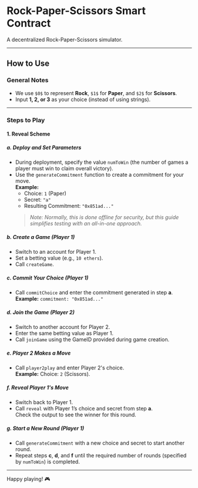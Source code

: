 # Rock-Paper-Scissors Smart Contract

A decentralized Rock-Paper-Scissors simulator.

---

## How to Use

### General Notes
- We use `$0$` to represent **Rock**, `$1$` for **Paper**, and `$2$` for **Scissors**.
- Input **1, 2, or 3** as your choice (instead of using strings).

---

### Steps to Play

#### 1. Reveal Scheme
##### a. **Deploy and Set Parameters**
- During deployment, specify the value `numToWin` (the number of games a player must win to claim overall victory).
- Use the `generateCommitment` function to create a commitment for your move.  
  **Example:**  
  - Choice: `1` (Paper)  
  - Secret: `"a"`  
  - Resulting Commitment: `"0x851ad..."`  
  > *Note: Normally, this is done offline for security, but this guide simplifies testing with an all-in-one approach.*

##### b. **Create a Game (Player 1)** 
- Switch to an account for Player 1.  
- Set a betting value (e.g., `10 ethers`).  
- Call `createGame`.

##### c. **Commit Your Choice (Player 1)** 
- Call `commitChoice` and enter the commitment generated in step **a**.  
  **Example:** `commitment: "0x851ad..."`

##### d. **Join the Game (Player 2)** 
- Switch to another account for Player 2.  
- Enter the same betting value as Player 1.  
- Call `joinGame` using the GameID provided during game creation.

##### e. **Player 2 Makes a Move**
- Call `player2play` and enter Player 2's choice.  
  **Example:** Choice: `2` (Scissors).

##### f. **Reveal Player 1's Move** 
- Switch back to Player 1.  
- Call `reveal` with Player 1’s choice and secret from step **a**.  
  Check the output to see the winner for this round.

##### g. **Start a New Round (Player 1)** 
- Call `generateCommitment` with a new choice and secret to start another round.
- Repeat steps **c**, **d**, and **f** until the required number of rounds (specified by `numToWin`) is completed.

---

Happy playing! 🎮

